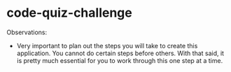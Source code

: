 # code-quiz-challenge
Observations:
- Very important to plan out the steps you will take to create this application. You cannot do certain steps before others. With that said, it is pretty much essential for you to work through this one step at a time.